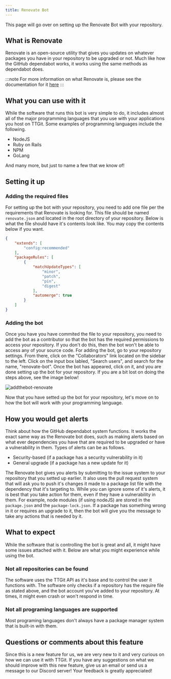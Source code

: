 ```yaml
---
title: Renovate Bot
---
```


This page will go over on setting up the Renovate Bot with your repository.

## What is Renovate
Renovate is an open-source utility that gives you updates on whatever packages you have in your repository to be upgraded or not. Much like how the GitHub dependabot works, it works using the same methods as dependabot does.

:::note
For more information on what Renovate is, please see the documentation for it [here](https://docs.renovatebot.com/)
:::

## What you can use with it
While the software that runs this bot is very simple to do, it includes almost all of the major programming languages that you use with your applications you host on TTGit. Some examples of programming languages include the following.

- NodeJS
- Ruby on Rails
- NPM
- GoLang

And many more, but just to name a few that we know of!

## Setting it up
### Adding the required files
For setting up the bot with your repository, you need to add one file per the requirements that Renovate is looking for. This file should be named `renovate.json` and located in the root directory of your repository. Below is what the file should have it's contents look like. You may copy the contents below if you want.

```json
{
    "extends": [
        "config:recommended"
    ],
    "packageRules": [
        {
            "matchUpdateTypes": [
                "minor",
                "patch",
                "pin",
                "digest"
            ],
            "automerge": true
        }
    ]
}
```

### Adding the bot
Once you have you have commited the file to your repository, you need to add the bot as a contributor so that the bot has the required permissions to access your repository. If you don't do this, then the bot won't be able to access any of your source code. For adding the bot, go to your repository settings. From there, click on the "Collaborators" link located on the sidebar to the left. Click on the input box labled, "Search users", and search for the name, "renovate-bot". Once the bot has appeared, click on it, and you are done setting up the bot for your repository. If you are a bit lost on doing the steps above, see the image below!

![addthebot-renovate](/images/renovatebot-setup.gif)

Now that you have setted up the bot for your repository, let's move on to how the bot will work with your programming language.

## How you would get alerts
Think about how the GitHub dependabot system functions. It works the exact same way as the Renovate bot does, such as making alerts based on what ever dependencies you have that are required to be upgraded or have a vulnerability in them. Types of alerts can be as follows.

- Security-based (if a package has a security vulnerability in it)
- General upgrade (if a package has a new update for it)

The Renovate bot gives you alerts by submitting to the issue system to your repository that you setted up earlier. It also uses the pull request system that will ask you to push it's changes it made to a package list file with the dependency that it's targeting to. While you can ignore some of it's alerts, it is best that you take action for them, even if they have a vulnerability in them. For example, node modules (if using nodeJS) are stored in the `package.json` and the `package-lock.json`. If a package has something wrong in it or requires an upgrade to it, then the bot will give you the message to take any actions that is needed by it.

## What to expect
While the software that is controlling the bot is great and all, it might have some issues attached with it. Below are what you might experience while using the bot.

### Not all repositories can be found
The software uses the TTGit API as it's base and to control the user it functions with. The software only checks if a repository has the require file as stated above, and the bot account you've added to your repository. At times, it might even crash or won't respond in time.

### Not all programing languages are supported
Most programing languages don't always have a package manager system that is built-in with them.

## Questions or comments about this feature
Since this is a new feature for us, we are very new to it and very curious on how we can use it with TTGit. If you have any suggestions on what we should improve with this new feature, give us an email or send us a message to our Discord server! Your feedback is greatly appreciated!